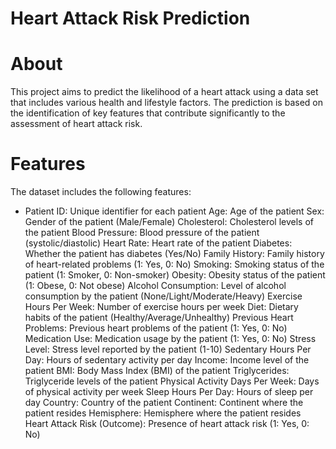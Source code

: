 # Heart Attack Risk Prediction

# About
This project aims to predict the likelihood of a heart attack using a data set that includes various health and lifestyle factors. The prediction is based on the identification of key features that contribute significantly to the assessment of heart attack risk.

# Features
The dataset includes the following features:

* Patient ID: Unique identifier for each patient
Age: Age of the patient
Sex: Gender of the patient (Male/Female)
Cholesterol: Cholesterol levels of the patient
Blood Pressure: Blood pressure of the patient (systolic/diastolic)
Heart Rate: Heart rate of the patient
Diabetes: Whether the patient has diabetes (Yes/No)
Family History: Family history of heart-related problems (1: Yes, 0: No)
Smoking: Smoking status of the patient (1: Smoker, 0: Non-smoker)
Obesity: Obesity status of the patient (1: Obese, 0: Not obese)
Alcohol Consumption: Level of alcohol consumption by the patient (None/Light/Moderate/Heavy)
Exercise Hours Per Week: Number of exercise hours per week
Diet: Dietary habits of the patient (Healthy/Average/Unhealthy)
Previous Heart Problems: Previous heart problems of the patient (1: Yes, 0: No)
Medication Use: Medication usage by the patient (1: Yes, 0: No)
Stress Level: Stress level reported by the patient (1-10)
Sedentary Hours Per Day: Hours of sedentary activity per day
Income: Income level of the patient
BMI: Body Mass Index (BMI) of the patient
Triglycerides: Triglyceride levels of the patient
Physical Activity Days Per Week: Days of physical activity per week
Sleep Hours Per Day: Hours of sleep per day
Country: Country of the patient
Continent: Continent where the patient resides
Hemisphere: Hemisphere where the patient resides
Heart Attack Risk (Outcome): Presence of heart attack risk (1: Yes, 0: No)